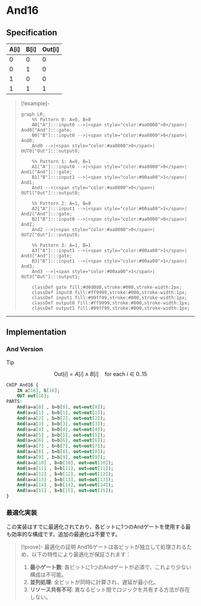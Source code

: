 
# And16

## Specification

| A[i] | B[i] | Out[i] |
|------|------|--------|
| 0    | 0    | 0      |
| 0    | 1    | 0      |
| 1    | 0    | 0      |
| 1    | 1    | 1      |

> [!example]-
> ```mermaid
> graph LR;
>     %% Pattern 0: A=0, B=0
>     A0["A"]:::input0 -->|<span style="color:#aa0000">0</span>| And0["And"]:::gate;
>     B0["B"]:::input0 -->|<span style="color:#aa0000">0</span>| And0;
>     And0 -->|<span style="color:#aa0000">0</span>| OUT0["Out"]:::output0;
> 
>     %% Pattern 1: A=0, B=1
>     A1["A"]:::input0 -->|<span style="color:#aa0000">0</span>| And1["And"]:::gate;
>     B1["B"]:::input1 -->|<span style="color:#00aa00">1</span>| And1;
>     And1 -->|<span style="color:#aa0000">0</span>| OUT1["Out"]:::output0;
> 
>     %% Pattern 2: A=1, B=0
>     A2["A"]:::input1 -->|<span style="color:#00aa00">1</span>| And2["And"]:::gate;
>     B2["B"]:::input0 -->|<span style="color:#aa0000">0</span>| And2;
>     And2 -->|<span style="color:#aa0000">0</span>| OUT2["Out"]:::output0;
> 
>     %% Pattern 3: A=1, B=1
>     A3["A"]:::input1 -->|<span style="color:#00aa00">1</span>| And3["And"]:::gate;
>     B3["B"]:::input1 -->|<span style="color:#00aa00">1</span>| And3;
>     And3 -->|<span style="color:#00aa00">1</span>| OUT3["Out"]:::output1;
> 
>     classDef gate fill:#d0d0d0,stroke:#000,stroke-width:2px;
>     classDef input0 fill:#ff9999,stroke:#000,stroke-width:1px;
>     classDef input1 fill:#99ff99,stroke:#000,stroke-width:1px;
>     classDef output0 fill:#ff9999,stroke:#000,stroke-width:1px;
>     classDef output1 fill:#99ff99,stroke:#000,stroke-width:1px;
> ```

---
## Implementation
###  And Version
>[!tip]
>$$
>\text{Out}[i] = A[i] \land B[i] \quad \text{for each } i \in 0..15
>$$

```vhdl
CHIP And16 {
	IN a[16], b[16];
	OUT out[16];
PARTS:
	And(a=a[0] , b=b[0], out=out[0]);
	And(a=a[1] , b=b[1], out=out[1]);
	And(a=a[2] , b=b[2], out=out[2]);
	And(a=a[3] , b=b[3], out=out[3]);
	And(a=a[4] , b=b[4], out=out[4]);
	And(a=a[5] , b=b[5], out=out[5]);
	And(a=a[6] , b=b[6], out=out[6]);
	And(a=a[7] , b=b[7], out=out[7]);
	And(a=a[8] , b=b[8], out=out[8]);
	And(a=a[9] , b=b[9], out=out[9]);
	And(a=a[10] , b=b[10], out=out[10]);
	And(a=a[11] , b=b[11], out=out[11]);
	And(a=a[12] , b=b[12], out=out[12]);
	And(a=a[13] , b=b[13], out=out[13]);
	And(a=a[14] , b=b[14], out=out[14]);
	And(a=a[15] , b=b[15], out=out[15]);
}
```

### 最適化実装
この実装はすでに最適化されており、各ビットに1つのAndゲートを使用する最も効率的な構成です。追加の最適化は不要です。

>[!prove]- 最適化の証明
> And16ゲートは各ビットが独立して処理されるため、以下の特性により最適化が保証されます：
> 1. **最小ゲート数**: 各ビットに1つのAndゲートが必須で、これより少ない構成は不可能。
> 2. **並列処理**: 全ビットが同時に計算され、遅延が最小化。
> 3. **リソース共有不可**: 異なるビット間でロジックを共有する方法が存在しない。